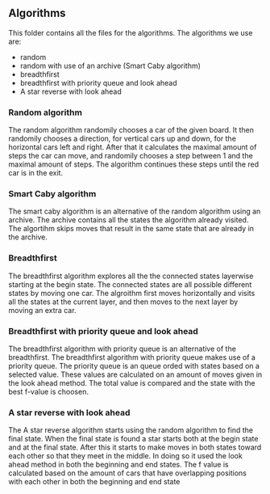 ## Algorithms
This folder contains all the files for the algorithms. The algorithms we use are:
* random
* random with use of an archive (Smart Caby algorithm)
* breadthfirst
* breadthfirst with priority queue and look ahead
* A star reverse with look ahead

### Random algorithm
The random algorithm randomily chooses a car of the given board. It then randomily chooses a direction, for vertical cars up and down, for the horizontal cars left and right. After that it calculates the maximal amount of steps the car can move, and randomily chooses a step between 1 and the maximal amount of steps. The algorithm continues these steps until the red car is in the exit. 

### Smart Caby algorithm
The smart caby algorithm is an alternative of the random algorithm using an archive. The archive contains all the states the algorithm already visited. The algortihm skips moves that result in the same state that are already in the archive.

### Breadthfirst
The breadthfirst algorithm explores all the the connected states layerwise starting at the begin state. The connected states are all possible different states by moving one car. The algroithm first moves horizontally and visits all the states at the current layer, and then moves to the next layer by moving an extra car.

### Breadthfirst with priority queue and look ahead
The breadthfirst algorithm with priority queue is an alternative of the breadthfirst. The breadthfirst algorithm with priority queue makes use of a priority queue. The priority queue is an queue orded with states based on a selected value. These values are calculated on an amount of moves given in the look ahead method. The total value is compared and the state with the best f-value is choosen. 

### A star reverse with look ahead
The A star reverse algorithm starts using the random algorithm to find the final state. When the final state is found a star starts both at the begin state and at the final state. After this it starts to make moves in both states toward each other so that they meet in the middle. In doing so it used the look ahead method in both the beginning and end states. The f value is calculated based on the amount of cars that have overlapping positions with each other in both the beginning and end state